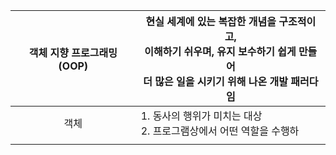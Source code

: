
| <center>객체 지향 프로그래밍(OOP)</center> | 현실 세계에 있는 복잡한 개념을 구조적이고,<br>이해하기 쉬우며, 유지 보수하기 쉽게 만들어<br>더 많은 일을 시키기 위해 나온 개발 패러다임 |
| --------------------------------- | --------------------------------------------------------------------------------- |
| <center>객체</center>               | 1. 동사의 행위가 미치는 대상<br>2. 프로그램상에서 어떤 역할을 수행하                                        |
|                                   |                                                                                   |
